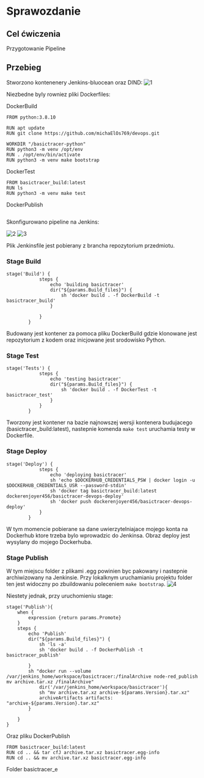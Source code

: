# Sprawozdanie 


## Cel ćwiczenia
Przygotowanie Pipeline

## Przebieg
Stworzono kontenenery Jenkins-bluocean oraz DIND:
![1](1.png)

Niezbedne byly rowniez pliki Dockerfiles:

DockerBuild
```
FROM python:3.8.10

RUN apt update
RUN git clone https://github.com/michaElOs769/devops.git

WORKDIR "/basictracer-python"
RUN python3 -m venv /opt/env
RUN . /opt/env/bin/activate
RUN python3 -m venv make bootstrap
```

DockerTest
```
FROM basictracer_build:latest
RUN ls
RUN python3 -m venv make test
```

DockerPublish
```
```

Skonfigurowano pipeline na Jenkins:

![2](2.png)
![3](3.png)

Plik Jenkinsfile jest pobierany z brancha repozytorium przedmiotu.


### Stage Build
```
stage('Build') {
            steps {
                echo 'building basictracer'
				dir("${params.Build_files}") {
                    sh 'docker build . -f DockerBuild -t basictracer_build'
				}
                
            }
        }
```
Budowany jest kontener za pomoca pliku DockerBuild gdzie klonowane jest repozytorium z kodem oraz inicjowane jest srodowisko Python.

### Stage Test
```
stage('Tests') {
            steps {
                echo 'testing basictracer'
				dir("${params.Build_files}") {
                    sh 'docker build . -f DockerTest -t basictracer_test'
				}
            }
        }
```
Tworzony jest kontener na bazie najnowszej wersji kontenera budujacego (basictracer_build:latest), nastepnie komenda ```make test``` uruchamia testy w Dockerfile.

### Stage Deploy
```
stage('Deploy') {
            steps {
                echo 'deploying basictracer'
                sh 'echo $DOCKERHUB_CREDENTIALS_PSW | docker login -u $DOCKERHUB_CREDENTIALS_USR --password-stdin'
                sh 'docker tag basictracer_build:latest dockerenjoyer456/basictracer-devops-deploy'
                sh 'docker push dockerenjoyer456/basictracer-devops-deploy'
            }
        }
```
W tym momencie pobierane sa dane uwierzytelniajace mojego konta na Dockerhub ktore trzeba bylo wprowadzic do Jenkinsa. Obraz deploy jest wysylany do mojego Dockerhuba.

### Stage Publish
W tym miejscu folder z plikami .egg powinien byc pakowany i nastepnie archiwizowany na Jenkinsie. Przy lokalknym uruchamianiu projektu folder ten jest widoczny po zbuildowaniu poleceniem ```make bootstrap```.
![4](4.png)

Niestety jednak, przy uruchomieniu stage:
```
stage('Publish'){
    when {
        expression {return params.Promote}
    }
    steps {
        echo 'Publish'
        dir("${params.Build_files}") {
            sh 'ls -a'
            sh 'docker build . -f DockerPublish -t basictracer_publish'
            
        }
        sh "docker run --volume /var/jenkins_home/workspace/basictracer:/finalArchive node-red_publish mv archive.tar.xz /finalArchive"
            dir('/var/jenkins_home/workspace/basictracer'){
            sh "mv archive.tar.xz archive-${params.Version}.tar.xz"
            archiveArtifacts artifacts: "archive-${params.Version}.tar.xz"
        }
        
    }
}
```

Oraz pliku DockerPublish
```
FROM basictracer_build:latest
RUN cd .. && tar cfJ archive.tar.xz basictracer.egg-info
RUN cd .. && mv archive.tar.xz basictracer.egg-info
```

Folder basictracer_e


